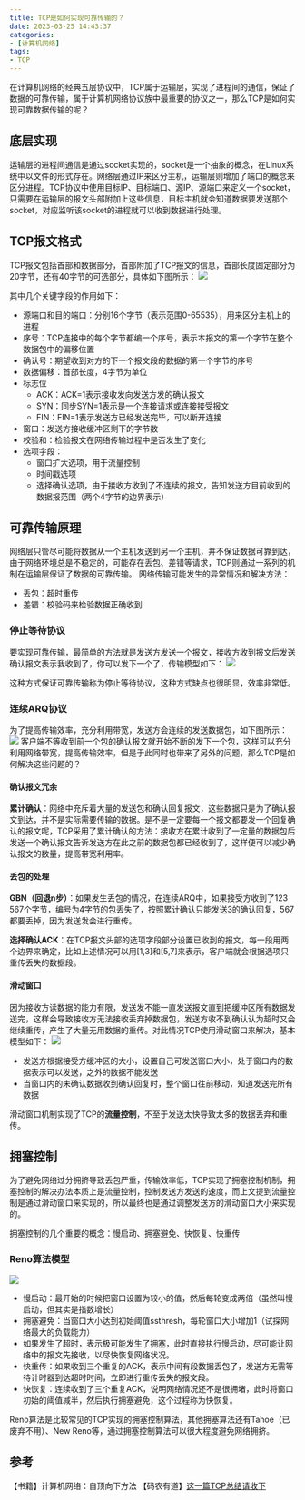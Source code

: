 ```yaml
---
title: TCP是如何实现可靠传输的？
date: 2023-03-25 14:43:37
categories:
- [计算机网络]
tags:
- TCP
---
```


在计算机网络的经典五层协议中，TCP属于运输层，实现了进程间的通信，保证了数据的可靠传输，属于计算机网络协议族中最重要的协议之一，那么TCP是如何实现可靠数据传输的呢？
## 底层实现
运输层的进程间通信是通过socket实现的，socket是一个抽象的概念，在Linux系统中以文件的形式存在。网络层通过IP来区分主机，运输层则增加了端口的概念来区分进程。TCP协议中使用目标IP、目标端口、源IP、源端口来定义一个socket，只需要在运输层的报文头部附加上这些信息，目标主机就会知道数据要发送那个socket，对应监听该socket的进程就可以收到数据进行处理。

## TCP报文格式
TCP报文包括首部和数据部分，首部附加了TCP报文的信息，首部长度固定部分为20字节，还有40字节的可选部分，具体如下图所示：
![](https://upload-images.jianshu.io/upload_images/14151453-cdbb73e6c3f47d3b.png?imageMogr2/auto-orient/strip%7CimageView2/2/w/1240)

其中几个关键字段的作用如下：
- 源端口和目的端口：分别16个字节（表示范围0-65535），用来区分主机上的进程
- 序号：TCP连接中的每个字节都编一个序号，表示本报文的第一个字节在整个数据包中的偏移位置
- 确认号：期望收到对方的下一个报文段的数据的第一个字节的序号
- 数据偏移：首部长度，4字节为单位
- 标志位
  - ACK：ACK=1表示接收发向发送方发的确认报文
  - SYN：同步SYN=1表示是一个连接请求或连接接受报文
  - FIN：FIN=1表示发送方已经发送完毕，可以断开连接
- 窗口：发送方接收缓冲区剩下的字节数
- 校验和：检验报文在网络传输过程中是否发生了变化
- 选项字段：
  - 窗口扩大选项，用于流量控制
  - 时间戳选项
  - 选择确认选项，由于接收方收到了不连续的报文，告知发送方目前收到的数据报范围（两个4字节的边界表示）

## 可靠传输原理
网络层只管尽可能将数据从一个主机发送到另一个主机，并不保证数据可靠到达，由于网络环境总是不稳定的，可能存在丢包、差错等请求，TCP则通过一系列的机制在运输层保证了数据的可靠传输。
网络传输可能发生的异常情况和解决方法：
- 丢包：超时重传
- 差错：校验码来检验数据正确收到

### 停止等待协议
要实现可靠传输，最简单的方法就是发送方发送一个报文，接收方收到报文后发送确认报文表示我收到了，你可以发下一个了，传输模型如下：
![](https://upload-images.jianshu.io/upload_images/14151453-60467e00e08bd710.png?imageMogr2/auto-orient/strip%7CimageView2/2/w/1240)

这种方式保证可靠传输称为停止等待协议，这种方式缺点也很明显，效率非常低。

### 连续ARQ协议
为了提高传输效率，充分利用带宽，发送方会连续的发送数据包，如下图所示：
![](https://upload-images.jianshu.io/upload_images/14151453-3e2aee42126ae328.png?imageMogr2/auto-orient/strip%7CimageView2/2/w/1240)
客户端不等收到前一个包的确认报文就开始不断的发下一个包，这样可以充分利用网络带宽，提高传输效率，但是于此同时也带来了另外的问题，那么TCP是如何解决这些问题的？

#### 确认报文冗余
**累计确认**：网络中充斥着大量的发送包和确认回复报文，这些数据只是为了确认报文到达，并不是实际需要传输的数据。是不是一定要每一个报文都要发一个回复确认的报文呢，TCP采用了累计确认的方法：接收方在累计收到了一定量的数据包后发送一个确认报文告诉发送方在此之前的数据包都已经收到了，这样便可以减少确认报文的数量，提高带宽利用率。

#### 丢包的处理
**GBN（回退n步）**：如果发生丢包的情况，在连续ARQ中，如果接受方收到了123 567个字节，编号为4字节的包丢失了，按照累计确认只能发送3的确认回复，567都要丢掉，因为发送发会进行重传。

**选择确认ACK**：在TCP报文头部的选项字段部分设置已收到的报文，每一段用两个边界来确定，比如上述情况可以用[1,3]和[5,7]来表示，客户端就会根据选项只重传丢失的数据段。

#### 滑动窗口
因为接收方读数据的能力有限，发送发不能一直发送报文直到把缓冲区所有数据发送完，这样会导致接收方无法接收丢弃掉数据包，发送方收不到确认认为超时又会继续重传，产生了大量无用数据的重传。对此情况TCP使用滑动窗口来解决，基本模型如下：
![](https://upload-images.jianshu.io/upload_images/14151453-06581f647ab4c35b.png?imageMogr2/auto-orient/strip%7CimageView2/2/w/1240)
- 发送方根据接受方缓冲区的大小，设置自己可发送窗口大小，处于窗口内的数据表示可以发送，之外的数据不能发送
- 当窗口内的未确认数据收到确认回复时，整个窗口往前移动，知道发送完所有数据

滑动窗口机制实现了TCP的**流量控制**，不至于发送太快导致太多的数据丢弃和重传。

## 拥塞控制
为了避免网络过分拥挤导致丢包严重，传输效率低，TCP实现了拥塞控制机制，拥塞控制的解决办法本质上是流量控制，控制发送方发送的速度，而上文提到流量控制是通过滑动窗口来实现的，所以最终也是通过调整发送方的滑动窗口大小来实现的。

拥塞控制的几个重要的概念：慢启动、拥塞避免、快恢复、快重传

### Reno算法模型
![](https://upload-images.jianshu.io/upload_images/14151453-2ca1f629fb91be2c.png?imageMogr2/auto-orient/strip%7CimageView2/2/w/1240)
- 慢启动：最开始的时候把窗口设置为较小的值，然后每轮变成两倍（虽然叫慢启动，但其实是指数增长）
- 拥塞避免：当窗口大小达到初始阈值ssthresh，每轮窗口大小增加1（试探网络最大的负载能力）
- 如果发生了超时，表示极可能发生了拥塞，此时直接执行慢启动，尽可能让网络中的报文先接收，以尽快恢复网络状况。
- 快重传：如果收到三个重复的ACK，表示中间有段数据丢包了，发送方无需等待计时器到达超时时间，立即进行重传丢失的报文段。
- 快恢复：连续收到了三个重复ACK，说明网络情况还不是很拥堵，此时将窗口初始的阈值减半，然后执行拥塞避免，这个过程称为快恢复。

Reno算法是比较常见的TCP实现的拥塞控制算法，其他拥塞算法还有Tahoe（已废弃不用）、New Reno等，通过拥塞控制算法可以很大程度避免网络拥挤。

## 参考
【书籍】计算机网络：自顶向下方法
【码农有道】[这一篇TCP总结请收下](https://mp.weixin.qq.com/s/B1Qttaejav4UzPn0GNoOHw)
